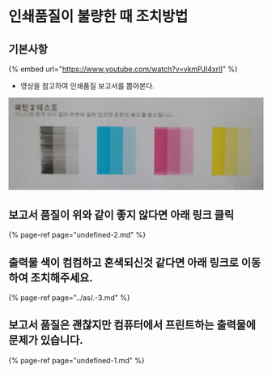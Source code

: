 # 인쇄품질이 불량한 때 조치방법

## 기본사항

{% embed url="https://www.youtube.com/watch?v=vkmPJI4xrII" %}

* 영상을 참고하여 인쇄품질 보고서를 뽑아본다.

![](../../.gitbook/assets/.png%20%2812%29.png)

## 보고서 품질이 위와 같이 좋지 않다면 아래 링크 클릭

{% page-ref page="undefined-2.md" %}

## 출력물 색이 컴컴하고 혼색되신것 같다면 아래 링크로 이동하여 조치해주세요.

{% page-ref page="../as/.-3.md" %}

## 보고서 품질은 괜찮지만 컴퓨터에서 프린트하는 출력물에 문제가 있습니다.

{% page-ref page="undefined-1.md" %}



